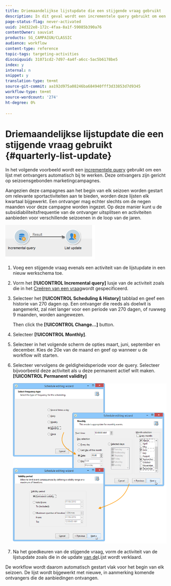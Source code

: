 ```yaml
---
title: Driemaandelijkse lijstupdate die een stijgende vraag gebruikt
description: In dit geval wordt een incrementele query gebruikt om een lijst met ontvangers automatisch bij te werken.
page-status-flag: never-activated
uuid: 24d322e8-172c-4faa-8a1f-59085b390a76
contentOwner: sauviat
products: SG_CAMPAIGN/CLASSIC
audience: workflow
content-type: reference
topic-tags: targeting-activities
discoiquuid: 31071cd2-7d97-4a4f-a6cc-5ac5b6178be5
index: y
internal: n
snippet: y
translation-type: tm+mt
source-git-commit: aa192d975a08246ba684940fff3d33853d7d9345
workflow-type: tm+mt
source-wordcount: '274'
ht-degree: 0%

---
```



# Driemaandelijkse lijstupdate die een stijgende vraag gebruikt {#quarterly-list-update}

In het volgende voorbeeld wordt een [incrementele query](../../workflow/using/incremental-query.md) gebruikt om een lijst met ontvangers automatisch bij te werken. Deze ontvangers zijn gericht op seizoensgebonden marketingcampagnes.

Aangezien deze campagnes aan het begin van elk seizoen worden gestart om relevante sportactiviteiten aan te bieden, worden deze lijsten elk kwartaal bijgewerkt. Een ontvanger mag echter slechts om de negen maanden voor deze campagne worden ingezet. Op deze manier kunt u de subsidiabiliteitsfrequentie van de ontvanger uitsplitsen en activiteiten aanbieden voor verschillende seizoenen in de loop van de jaren.

![](assets/incremental_query_example.png)

1. Voeg een stijgende vraag evenals een activiteit van de lijstupdate in een nieuw werkschema toe.
1. Vorm het **[!UICONTROL Incremental query]** lusje van de activiteit zoals die in het [Creëren van een vraag](../../workflow/using/query.md#creating-a-query)wordt gespecificeerd.
1. Selecteer het **[!UICONTROL Scheduling & History]** tabblad en geef een historie van 270 dagen op. Een ontvanger die reeds als doelwit is aangemerkt, zal niet langer voor een periode van 270 dagen, of ruwweg 9 maanden, worden aangewezen.

   Then click the **[!UICONTROL Change...]** button.

1. Selecteer **[!UICONTROL Monthly]**.
1. Selecteer in het volgende scherm de opties maart, juni, september en december. Kies de 20e van de maand en geef op wanneer u de workflow wilt starten.
1. Selecteer vervolgens de geldigheidsperiode voor de query. Selecteer bijvoorbeeld deze activiteit als u deze permanent actief wilt maken. **[!UICONTROL Permanent validity]**

   ![](assets/incremental_query_example_2.png)

1. Na het goedkeuren van de stijgende vraag, vorm de activiteit van de lijstupdate zoals die in de update [van de](../../workflow/using/list-update.md)Lijst wordt verklaard.

De workflow wordt daarom automatisch gestart vlak voor het begin van elk seizoen. De lijst wordt bijgewerkt met nieuwe, in aanmerking komende ontvangers die de aanbiedingen ontvangen.
